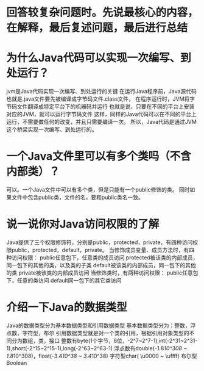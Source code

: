 # 回答较复杂问题时。先说最核心的内容，在解释，最后复述问题，最后进行总结
# 为什么Java代码可以实现一次编写、到处运行？
jvm是Java代码实现一次编写、到处运行的关键
在运行Java程序前，Java源代码也就是.java文件要先被编译成字节码文件.class文件，
在程序运行时，JVM将字节码文件翻译成特定平台下的机器码并运行
也就是说，只要在不同的平台上安装对应的JVM，就可以运行字节码文件
这样，同样的Java代码可以在不同的平台上运行，不需要做任何的改变，并且只需要编译一次。
所以，Java代码是通过JVM这个桥梁实现一次编写、到处运行的。
# 一个Java文件里可以有多个类吗（不含内部类）？
可以。一个Java文件中可以有多个类，但是只能有一个public修饰的类。
同时如果文件中包含public类，文件的名，要和public类名一致。
# 说一说你对Java访问权限的了解
Java提供了三个权限修饰符，分别是public，protected，private，有四种访问权限public，protected，default，private。
当修饰成员变量、成员方法时，有四种访问权限：
public任意包下，任意类的成员访问
protected被该类的内部成员，同一包下的其他的类，以及类的子类
default被该类的内部成员，同一包下的其他的类
private被该类的内部成员访问
当修饰类时，有两种访问权限：
public任意包下，任意的类访问
default同一包下的其它类访问
# 介绍一下Java的数据类型
Java的数据类型分为基本数据类型和引用数据类型
基本数据类型分为：整数，浮点数，字符型，布尔
引用数据类型就是对一个类的引用，根据引用对象类型的不同分为数组，类，接口
整数有byte(1个字节，8位，-2^7~2^7-1),int(-2^31~2^31-1),short(-2^15~2^15-1),long(-2^63~2^63-1)
浮点数有double(-1.8*10^308 ~ 1.8*10^308)，float(-3.4*10^38 ~ 3.4*10^38)
字符型char( \u0000 ~ \uffff)
布尔型Boolean